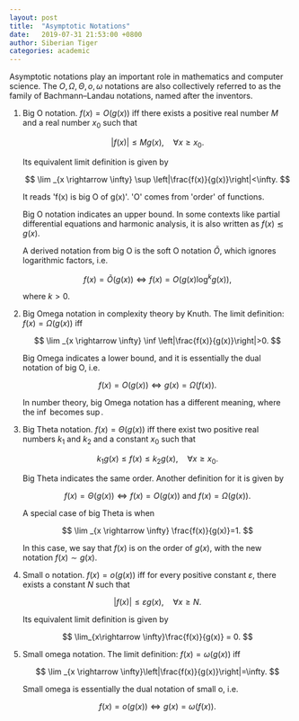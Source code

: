 ```yaml
---
layout: post
title:  "Asymptotic Notations"
date:   2019-07-31 21:53:00 +0800
author: Siberian Tiger
categories: academic
---
```

Asymptotic notations play an important role in mathematics and computer science. 
The $O, \Omega, \Theta, o, \omega$ notations are also collectively referred to as the family of Bachmann–Landau notations, named after the inventors.

1.  Big O notation. $f(x) = O(g(x))$ iff there exists a positive real number $M$ and a real number $x_0$ such that 
    
    $$
    |f(x)| \leqslant M g(x), \quad \forall x \geqslant x_{0}.
    $$
    
    Its equivalent limit definition is given by
    
    $$
    \lim _{x \rightarrow \infty} \sup \left|\frac{f(x)}{g(x)}\right|<\infty.
    $$
    
    It reads 'f(x) is big O of g(x)'. 'O' comes from 'order' of functions.

    Big O notation indicates an upper bound. 
    In some contexts like partial differential equations and harmonic analysis, it is also written as $f(x) \lesssim g(x)$.

    A derived notation from big O is the soft O notation $\tilde{O}$, which ignores logarithmic factors, i.e. 
    
    $$
    f(x) = \tilde{O}(g(x)) \iff f(x) = O(g(x) \log^k g(x)),
    $$
    
    where $k > 0$.


2.  Big Omega notation in complexity theory by Knuth. The limit definition: $f(x) = \Omega(g(x))$ iff
    
    $$
    \lim _{x \rightarrow \infty} \inf \left|\frac{f(x)}{g(x)}\right|>0.
    $$
    
    Big Omega indicates a lower bound, and it is essentially the dual notation of big O, i.e.
    
    $$
    f(x) = O(g(x)) \iff g(x) = \Omega(f(x)).
    $$

    In number theory, big Omega notation has a different meaning, where the $\inf$ becomes $\sup$.

3.  Big Theta notation. $f(x) = \Theta(g(x))$ iff there exist two positive real numbers $k_1$ and $k_2$ and a constant $x_0$ such that
    
    $$
    k_1 g(x) \leqslant f(x) \le k_2 g(x), \quad \forall x \geqslant x_0.
    $$
    
    Big Theta indicates the same order. Another definition for it is given by
    
    $$
    f(x) = \Theta(g(x)) \iff f(x) = O(g(x)) \text{ and } f(x) = \Omega(g(x)).
    $$

    A special case of big Theta is when 
    
    $$
    \lim _{x \rightarrow \infty} \frac{f(x)}{g(x)}=1.
    $$
    
    In this case, we say that $f(x)$ is on the order of $g(x)$, with the new notation $f(x) \sim g(x)$.

4.  Small o notation. $f(x) = o(g(x))$ iff for every positive constant $\varepsilon$, there exists a constant $N$ such that
    
    $$
    |f(x)| \leqslant \varepsilon g(x), \quad \forall x \geqslant N.
    $$
    
    Its equivalent limit definition is given by
    
    $$
    \lim_{x\rightarrow \infty}\frac{f(x)}{g(x)} = 0.
    $$

5.  Small omega notation. The limit definition: $f(x) = \omega(g(x))$ iff 
    
    $$
    \lim _{x \rightarrow \infty}\left|\frac{f(x)}{g(x)}\right|=\infty.
    $$
    
    Small omega is essentially the dual notation of small o, i.e.
    
    $$
    f(x) = o(g(x)) \iff g(x) = \omega(f(x)).
    $$

